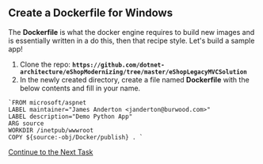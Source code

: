## Create a Dockerfile for Windows

The **Dockerfile** is what the docker engine requires to build new images and is essentially written in a do this, then that recipe style. Let's build a sample app!

 1. Clone the repo:  **`https://github.com/dotnet-architecture/eShopModernizing/tree/master/eShopLegacyMVCSolution`**
 2. In the newly created directory, create a file named **Dockerfile** with the below contents and fill in your name.

```
`FROM microsoft/aspnet  
LABEL maintainer="James Anderton <janderton@burwood.com>"
LABEL description="Demo Python App"
ARG source  
WORKDIR /inetpub/wwwroot  
COPY ${source:-obj/Docker/publish} . `
```

[Continue to the Next Task](https://github.com/Burwood/containers101/blob/azure/containers_lab/azure/task_5.md)
